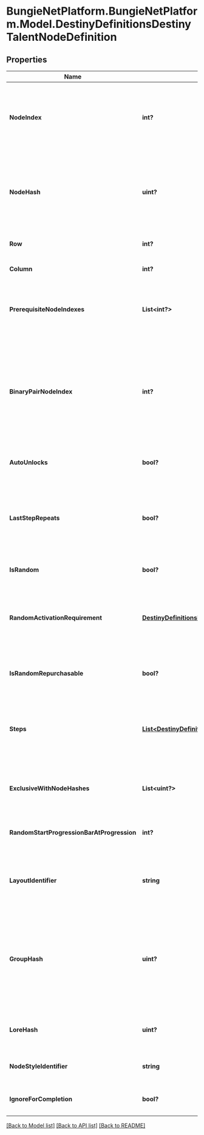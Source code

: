 # BungieNetPlatform.BungieNetPlatform.Model.DestinyDefinitionsDestinyTalentNodeDefinition
## Properties

Name | Type | Description | Notes
------------ | ------------- | ------------- | -------------
**NodeIndex** | **int?** | The index into the DestinyTalentGridDefinition&#39;s \&quot;nodes\&quot; property where this node is located. Used to uniquely identify the node within the Talent Grid. Note that this is content version dependent: make sure you have the latest version of content before trying to use these properties. | [optional] 
**NodeHash** | **uint?** | The hash identifier for the node, which unfortunately is also content version dependent but can be (and ideally, should be) used instead of the nodeIndex to uniquely identify the node.  The two exist side-by-side for backcompat reasons due to the Great Talent Node Restructuring of Destiny 1, and I ran out of time to remove one of them and standardize on the other. Sorry! | [optional] 
**Row** | **int?** | The visual \&quot;row\&quot; where the node should be shown in the UI. If negative, then the node is hidden. | [optional] 
**Column** | **int?** | The visual \&quot;column\&quot; where the node should be shown in the UI. If negative, the node is hidden. | [optional] 
**PrerequisiteNodeIndexes** | **List&lt;int?&gt;** | Indexes into the DestinyTalentGridDefinition.nodes property for any nodes that must be activated before this one is allowed to be activated.  I would have liked to change this to hashes for Destiny 2, but we have run out of time. | [optional] 
**BinaryPairNodeIndex** | **int?** | At one point, Talent Nodes supported the idea of \&quot;Binary Pairs\&quot;: nodes that overlapped each other visually, and where activating one deactivated the other. They ended up not being used, mostly because Exclusive Sets are *almost* a superset of this concept, but the potential for it to be used still exists in theory.  If this is ever used, this will be the index into the DestinyTalentGridDefinition.nodes property for the node that is the binary pair match to this node. Activating one deactivates the other. | [optional] 
**AutoUnlocks** | **bool?** | If true, this node will automatically unlock when the Talent Grid&#39;s level reaches the required level of the current step of this node. | [optional] 
**LastStepRepeats** | **bool?** | At one point, Nodes were going to be able to be activated multiple times, changing the current step and potentially piling on multiple effects from the previously activated steps. This property would indicate if the last step could be activated multiple times.   This is not currently used, but it isn&#39;t out of the question that this could end up being used again in a theoretical future. | [optional] 
**IsRandom** | **bool?** | If this is true, the node&#39;s step is determined randomly rather than the first step being chosen. | [optional] 
**RandomActivationRequirement** | [**DestinyDefinitionsDestinyNodeActivationRequirement**](DestinyDefinitionsDestinyNodeActivationRequirement.md) | At one point, you were going to be able to repurchase talent nodes that had random steps, to \&quot;re-roll\&quot; the current step of the node (and thus change the properties of your item). This was to be the activation requirement for performing that re-roll.  The system still exists to do this, as far as I know, so it may yet come back around! | [optional] 
**IsRandomRepurchasable** | **bool?** | If this is true, the node can be \&quot;re-rolled\&quot; to acquire a different random current step. This is not used, but still exists for a theoretical future of talent grids. | [optional] 
**Steps** | [**List&lt;DestinyDefinitionsDestinyNodeStepDefinition&gt;**](DestinyDefinitionsDestinyNodeStepDefinition.md) | At this point, \&quot;steps\&quot; have been obfuscated into conceptual entities, aggregating the underlying notions of \&quot;properties\&quot; and \&quot;true steps\&quot;.  If you need to know a step as it truly exists - such as when recreating Node logic when processing Vendor data - you&#39;ll have to use the \&quot;realSteps\&quot; property below. | [optional] 
**ExclusiveWithNodeHashes** | **List&lt;uint?&gt;** | The nodeHash values for nodes that are in an Exclusive Set with this node.  See DestinyTalentGridDefinition.exclusiveSets for more info about exclusive sets.  Again, note that these are nodeHashes and *not* nodeIndexes. | [optional] 
**RandomStartProgressionBarAtProgression** | **int?** | If the node&#39;s step is randomly selected, this is the amount of the Talent Grid&#39;s progression experience at which the progression bar for the node should be shown. | [optional] 
**LayoutIdentifier** | **string** | A string identifier for a custom visual layout to apply to this talent node. Unfortunately, we do not have any data for rendering these custom layouts. It will be up to you to interpret these strings and change your UI if you want to have custom UI matching these layouts. | [optional] 
**GroupHash** | **uint?** | As of Destiny 2, nodes can exist as part of \&quot;Exclusive Groups\&quot;. These differ from exclusive sets in that, within the group, many nodes can be activated. But the act of activating any node in the group will cause \&quot;opposing\&quot; nodes (nodes in groups that are not allowed to be activated at the same time as this group) to deactivate.  See DestinyTalentExclusiveGroup for more information on the details. This is an identifier for this node&#39;s group, if it is part of one. | [optional] 
**LoreHash** | **uint?** | Talent nodes can be associated with a piece of Lore, generally rendered in a tooltip. This is the hash identifier of the lore element to show, if there is one to be show. | [optional] 
**NodeStyleIdentifier** | **string** | Comes from the talent grid node style: this identifier should be used to determine how to render the node in the UI. | [optional] 
**IgnoreForCompletion** | **bool?** | Comes from the talent grid node style: if true, then this node should be ignored for determining whether the grid is complete. | [optional] 

[[Back to Model list]](../README.md#documentation-for-models) [[Back to API list]](../README.md#documentation-for-api-endpoints) [[Back to README]](../README.md)

